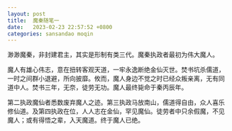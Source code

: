 ```yaml
---
layout: post
title:  魔秦随笔一
date:   2023-02-23 22:57:52 +0800
categories: sansandao moqin
---
```

渺渺魔秦，非封建君主，其实是形制有类三代。魔秦执政者最初为伟大魔人。

魔人有雄心伟志，意在扭转客观天道，一牢永逸断绝金仙灭世。焚书坑杀儒道，
一时之间群小退避，所向披靡。攸而，魔人身边不觉之时已经众叛亲离，无有同
道中人。焚书三年，无奈，徒劳无功。魔人最终毙命于秦丙辰年。

第二执政魔仙者悉数废弃魔人之迹。第三执政马放南山，儒道得自由，众人喜乐
修仙道。及第四执政在位，人人志在金仙，罕见魔仙。徒劳者中只余假魔，不见
魔人；或有得悟之辈，入天魔道。终于魔人已绝。
